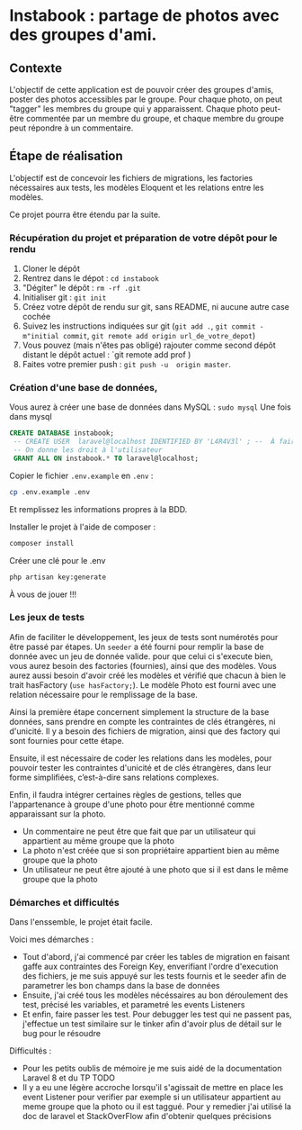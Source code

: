 # Instabook : partage de photos avec des groupes d'ami. 

## Contexte
L'objectif de cette application est de pouvoir créer des groupes d'amis, poster des photos accessibles par le groupe. 
Pour chaque photo, on peut "tagger" les membres du groupe qui y apparaissent. Chaque photo peut-être commentée par un membre du groupe, et chaque membre du groupe peut répondre à un commentaire. 

## Étape de réalisation 

L'objectif est de concevoir les fichiers de migrations, les factories nécessaires aux tests, les modèles Eloquent et les relations entre les modèles. 

Ce projet pourra être étendu par la suite. 

### Récupération du projet et préparation de votre dépôt pour le rendu 

1. Cloner le dépôt 
2. Rentrez dans le dépot : `cd instabook`
3. "Dégiter" le dépôt : `rm -rf .git`
4. Initialiser git : `git init`
5. Créez votre dépôt de rendu sur git, sans README, ni aucune autre case cochée
6. Suivez les instructions indiquées sur git (`git add .`, `git commit -m"initial commit`, `git remote add origin url_de_votre_depot`)
7. Vous pouvez (mais n'êtes pas obligé) rajouter comme second dépôt distant le dépôt actuel : `git remote add prof )
8. Faites votre premier push : `git push -u  origin master`. 

### Création d'une base de données, 

Vous aurez à créer une base de données dans MySQL : 
`sudo mysql`
Une fois dans mysql 

```sql 
CREATE DATABASE instabook;
 -- CREATE USER  laravel@localhost IDENTIFIED BY 'L4R4V3l' ; --  À faire si vous n'avez pas déjà un utilisateur autre que root
 -- On donne les droit à l'utilisateur
 GRANT ALL ON instabook.* TO laravel@localhost; 
```

Copier le fichier `.env.example` en `.env` : 
```sh 
cp .env.example .env
```
Et remplissez les informations propres à la BDD. 


Installer le projet à l'aide de composer : 
```sh
composer install
```

Créer une clé pour le .env
```sh
php artisan key:generate
```

À vous de jouer !!!


### Les jeux de tests
Afin de faciliter le développement, les jeux de tests sont numérotés pour être passé par étapes. Un `seeder` a été fourni pour remplir la base de donnée avec un jeu de donnée valide. pour que celui ci s'execute bien, vous aurez besoin des factories (fournies), ainsi que des modèles. 
Vous aurez aussi besoin d'avoir créé les modèles et vérifié que chacun à bien le trait hasFactory (`use hasFactory;`).
Le modèle Photo est fourni avec une relation nécessaire pour le remplissage de la base. 


Ainsi la première étape concernent simplement la structure de la base données, sans prendre en compte les contraintes de clés étrangères, ni d'unicité. Il y a besoin des fichiers de migration, ainsi que des factory qui sont fournies pour cette étape. 


Ensuite, il est nécessaire de coder les relations dans les modèles, pour pouvoir tester les contraintes d'unicité et de clés étrangères, dans leur forme simplifiées, c’est-à-dire sans relations complexes. 

Enfin, il faudra intégrer certaines règles de gestions, telles que l'appartenance à groupe d'une photo pour être mentionné comme apparaissant sur la photo. 
  - Un commentaire ne peut être que fait que par un utilisateur qui appartient au même groupe que la photo
  - La photo n'est créée que si son propriétaire appartient bien au même groupe que la photo
  - Un utilisateur ne peut être ajouté à une photo que si il est dans le même groupe que la photo


### Démarches et difficultés

Dans l'enssemble, le projet était facile.

Voici mes démarches : 
  - Tout d'abord, j'ai commencé par créer les tables de migration en faisant gaffe aux contraintes des Foreign Key, enverifiant l'ordre d'execution des fichiers, je me suis appuyé sur les tests fournis et le seeder afin de parametrer les bon champs dans la base de données
  - Ensuite, j'ai créé tous les modèles nécéssaires au bon déroulement des test, précisé les variables, et parametré les events Listeners
  - Et enfin, faire passer les test. Pour debugger les test qui ne passent pas, j'effectue un test similaire sur le tinker afin d'avoir plus de détail sur le bug pour le résoudre

Difficultés : 
  - Pour les petits oublis de mémoire je me suis aidé de la documentation Laravel 8 et du TP TODO
  - Il y a eu une légère accroche lorsqu'il s'agissait de mettre en place les event Listener pour verifier par exemple si un utilisateur appartient au meme groupe que la photo ou il est taggué. Pour y remedier j'ai utilisé la doc de laravel et StackOverFlow afin d'obtenir quelques précisions